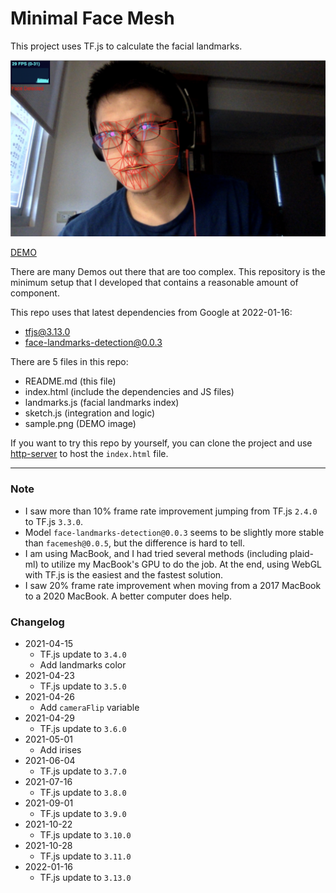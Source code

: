 # Minimal Face Mesh

This project uses TF.js to calculate the facial landmarks.

![SAMPLE IMAGE](sample.png)

[DEMO](https://wei-1.github.io/minimum-facemesh/)

There are many Demos out there that are too complex. This repository is the minimum setup that I developed that contains a reasonable amount of component.

This repo uses that latest dependencies from Google at 2022-01-16:
 - [tfjs@3.13.0](https://github.com/tensorflow/tfjs)
 - [face-landmarks-detection@0.0.3](https://github.com/tensorflow/tfjs-models)

There are 5 files in this repo:
 - README.md (this file)
 - index.html (include the dependencies and JS files)
 - landmarks.js (facial landmarks index)
 - sketch.js (integration and logic)
 - sample.png (DEMO image)

If you want to try this repo by yourself, you can clone the project and use [http-server](https://www.npmjs.com/package/http-server) to host the `index.html` file.

----

### Note

 - I saw more than 10% frame rate improvement jumping from TF.js `2.4.0` to TF.js `3.3.0`.
 - Model `face-landmarks-detection@0.0.3` seems to be slightly more stable than `facemesh@0.0.5`, but the difference is hard to tell.
 - I am using MacBook, and I had tried several methods (including plaid-ml) to utilize my MacBook's GPU to do the job. At the end, using WebGL with TF.js is the easiest and the fastest solution.
 - I saw 20% frame rate improvement when moving from a 2017 MacBook to a 2020 MacBook. A better computer does help.

### Changelog

 - 2021-04-15
   - TF.js update to `3.4.0`
   - Add landmarks color
 - 2021-04-23
   - TF.js update to `3.5.0`
 - 2021-04-26
   - Add `cameraFlip` variable
 - 2021-04-29
   - TF.js update to `3.6.0`
 - 2021-05-01
   - Add irises
 - 2021-06-04
   - TF.js update to `3.7.0`
 - 2021-07-16
   - TF.js update to `3.8.0`
 - 2021-09-01
   - TF.js update to `3.9.0`
 - 2021-10-22
   - TF.js update to `3.10.0`
 - 2021-10-28
   - TF.js update to `3.11.0`
 - 2022-01-16
   - TF.js update to `3.13.0`
